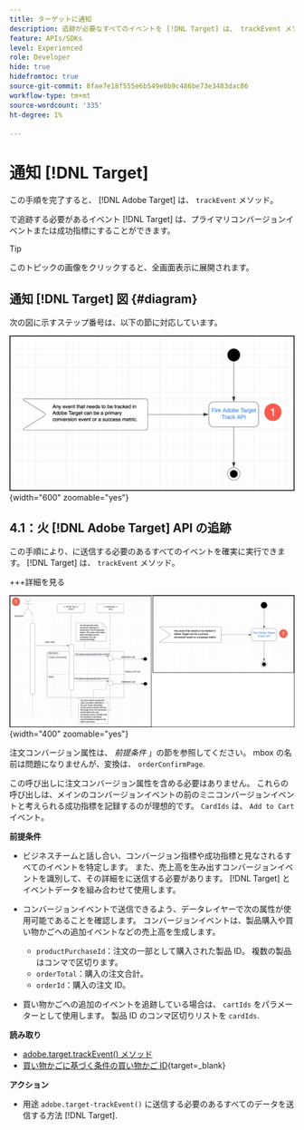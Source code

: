 ```yaml
---
title: ターゲットに通知
description: 追跡が必要なすべてのイベントを [!DNL Target] は、 trackEvent メソッドを使用して送信されます。
feature: APIs/SDKs
level: Experienced
role: Developer
hide: true
hidefromtoc: true
source-git-commit: 8fae7e18f555e6b549e0b9c486be73e3483dac86
workflow-type: tm+mt
source-wordcount: '335'
ht-degree: 1%

---
```


# 通知 [!DNL Target]

この手順を完了すると、 [!DNL Adobe Target] は、 `trackEvent` メソッド。

で追跡する必要があるイベント [!DNL Target] は、プライマリコンバージョンイベントまたは成功指標にすることができます。

>[!TIP]
>
>このトピックの画像をクリックすると、全画面表示に展開されます。

## 通知 [!DNL Target] 図 {#diagram}

次の図に示すステップ番号は、以下の節に対応しています。

![Target 図を通知](/help/dev/patterns/recs-atjs/assets/diagram-notify-target.png){width="600" zoomable="yes"}

## 4.1：火 [!DNL Adobe Target] API の追跡

この手順により、に送信する必要のあるすべてのイベントを確実に実行できます。 [!DNL Target] は、 `trackEvent` メソッド。

+++詳細を見る

![Fire Adobe Target Track API の図](/help/dev/patterns/recs-atjs/assets/fire-adobe-target-track-api-diagram-combined.png){width="400" zoomable="yes"}

注文コンバージョン属性は、 *前提条件* 」の節を参照してください。 mbox の名前は問題になりませんが、変換は、 `orderConfirmPage`.

この呼び出しに注文コンバージョン属性を含める必要はありません。 これらの呼び出しは、メインのコンバージョンイベントの前のミニコンバージョンイベントと考えられる成功指標を記録するのが理想的です。 `CardIds` は、 `Add to Cart` イベント。

**前提条件**

* ビジネスチームと話し合い、コンバージョン指標や成功指標と見なされるすべてのイベントを特定します。 また、売上高を生み出すコンバージョンイベントを識別して、その詳細をに送信する必要があります。 [!DNL Target] とイベントデータを組み合わせて使用します。
* コンバージョンイベントで送信できるよう、データレイヤーで次の属性が使用可能であることを確認します。 コンバージョンイベントは、製品購入や買い物かごへの追加イベントなどの売上高を生成します。

   * `productPurchaseId`：注文の一部として購入された製品 ID。 複数の製品はコンマで区切ります。
   * `orderTotal`：購入の注文合計。
   * `orderId`：購入の注文 ID。

* 買い物かごへの追加のイベントを追跡している場合は、 `cartIds` をパラメーターとして使用します。 製品 ID のコンマ区切りリストを `cardIds`.

**読み取り**

* [adobe.target.trackEvent() メソッド](/help/dev/implement/client-side/atjs/atjs-functions/adobe-target-trackevent.md)
* [買い物かごに基づく条件の買い物かご ID](https://experienceleague.adobe.com/docs/target/using/recommendations/criteria/base-the-recommendation-on-a-recommendation-key.html?lang=en#cart-based){target=_blank}

**アクション**

* 用途 `adobe.target-trackEvent()` に送信する必要のあるすべてのデータを送信する方法 [!DNL Target].







